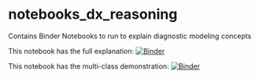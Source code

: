 # notebooks_dx_reasoning

Contains Binder Notebooks to run to explain diagnostic modeling concepts

This notebook has the full explanation: [![Binder](https://mybinder.org/badge_logo.svg)](https://mybinder.org/v2/gh/reblocke/notebooks_dx_reasoning/HEAD?filepath=display_reasoning.ipynb)

This notebook has the multi-class demonstration: [![Binder](https://mybinder.org/badge_logo.svg)](https://mybinder.org/v2/gh/reblocke/notebooks_dx_reasoning/HEAD?filepath=multi_class.ipynb)